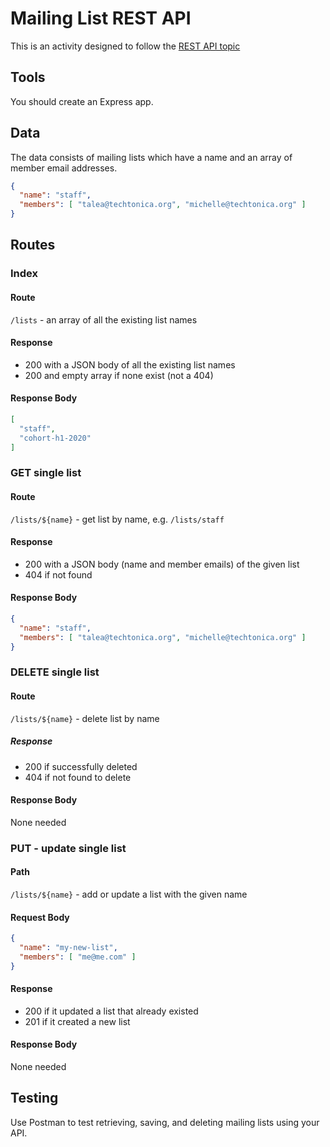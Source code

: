 # Mailing List REST API

This is an activity designed to follow the [REST API topic](/api/REST-API.md)

## Tools

You should create an Express app.

## Data

The data consists of mailing lists which have a name and an array of member email addresses.
```json
{
  "name": "staff",
  "members": [ "talea@techtonica.org", "michelle@techtonica.org" ]
}
```

## Routes

### Index

#### Route
`/lists` - an array of all the existing list names

#### Response

- 200 with a JSON body of all the existing list names
- 200 and empty array if none exist (not a 404)

#### Response Body
```json
[
  "staff",
  "cohort-h1-2020"
]
```

### GET single list

#### Route
`/lists/${name}` - get list by name, e.g. `/lists/staff`

#### Response
- 200 with a JSON body (name and member emails) of the given list
- 404 if not found

#### Response Body
```json
{
  "name": "staff",
  "members": [ "talea@techtonica.org", "michelle@techtonica.org" ]
}
```

### DELETE single list

#### Route
`/lists/${name}` - delete list by name

##### Response
- 200 if successfully deleted
- 404 if not found to delete

#### Response Body
None needed


### PUT - update single list

#### Path
`/lists/${name}` - add or update a list with the given name

#### Request Body
```json
{
  "name": "my-new-list",
  "members": [ "me@me.com" ]
}
```

#### Response
  - 200 if it updated a list that already existed
  - 201 if it created a new list

#### Response Body
None needed


## Testing

Use Postman to test retrieving, saving, and deleting mailing lists using your API.


